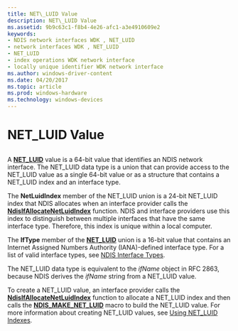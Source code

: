 ```yaml
---
title: NET\_LUID Value
description: NET\_LUID Value
ms.assetid: 9b9c63c1-f8b4-4e26-afc1-a3e4910609e2
keywords:
- NDIS network interfaces WDK , NET_LUID
- network interfaces WDK , NET_LUID
- NET_LUID
- index operations WDK network interface
- locally unique identifier WDK network interface
ms.author: windows-driver-content
ms.date: 04/20/2017
ms.topic: article
ms.prod: windows-hardware
ms.technology: windows-devices
---
```


# NET\_LUID Value


## <a href="" id="ddk-format-of-a-net-luid-value-ng"></a>


A [**NET\_LUID**](https://msdn.microsoft.com/library/windows/hardware/ff568747) value is a 64-bit value that identifies an NDIS network interface. The NET\_LUID data type is a union that can provide access to the NET\_LUID value as a single 64-bit value or as a structure that contains a NET\_LUID index and an interface type.

The **NetLuidIndex** member of the NET\_LUID union is a 24-bit NET\_LUID index that NDIS allocates when an interface provider calls the [**NdisIfAllocateNetLuidIndex**](https://msdn.microsoft.com/library/windows/hardware/ff562695) function. NDIS and interface providers use this index to distinguish between multiple interfaces that have the same interface type. Therefore, this index is unique within a local computer.

The **IfType** member of the [**NET\_LUID**](https://msdn.microsoft.com/library/windows/hardware/ff568747) union is a 16-bit value that contains an Internet Assigned Numbers Authority (IANA)-defined interface type. For a list of valid interface types, see [NDIS Interface Types](https://msdn.microsoft.com/library/windows/hardware/ff565767).

The NET\_LUID data type is equivalent to the *ifName* object in RFC 2863, because NDIS derives the *ifName* string from a NET\_LUID value.

To create a NET\_LUID value, an interface provider calls the [**NdisIfAllocateNetLuidIndex**](https://msdn.microsoft.com/library/windows/hardware/ff562695) function to allocate a NET\_LUID index and then calls the [**NDIS\_MAKE\_NET\_LUID**](https://msdn.microsoft.com/library/windows/hardware/ff565890) macro to build the NET\_LUID value. For more information about creating NET\_LUID values, see [Using NET\_LUID Indexes](using-a-net-luid-index.md).

 

 





